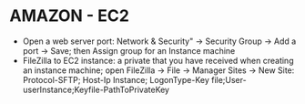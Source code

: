 # AMAZON - EC2
- Open a web server port: Network & Security" -> Security Group -> Add a port -> Save; then Assign group for an Instance machine
- FileZilla to EC2 instance: a private that you have received when creating an instance machine; open FileZilla -> File -> Manager Sites -> New Site: Protocol-SFTP; Host-Ip Instance; LogonType-Key file;User-userInstance;Keyfile-PathToPrivateKey
